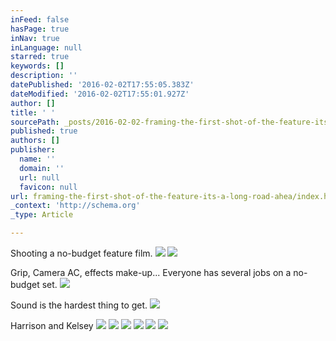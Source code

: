 ```yaml
---
inFeed: false
hasPage: true
inNav: true
inLanguage: null
starred: true
keywords: []
description: ''
datePublished: '2016-02-02T17:55:05.383Z'
dateModified: '2016-02-02T17:55:01.927Z'
author: []
title: ' '
sourcePath: _posts/2016-02-02-framing-the-first-shot-of-the-feature-its-a-long-road-ahea.md
published: true
authors: []
publisher:
  name: ''
  domain: ''
  url: null
  favicon: null
url: framing-the-first-shot-of-the-feature-its-a-long-road-ahea/index.html
_context: 'http://schema.org'
_type: Article

---
```

Shooting a no-budget feature film.
![](https://s3-us-west-2.amazonaws.com/the-grid-img/p/4fda9c5ecd9a152f91e90e4178f65a5914334759.png)
![](https://the-grid-user-content.s3-us-west-2.amazonaws.com/477ae62e-9a3d-4b5f-bf8a-21292a586022.JPG)

Grip, Camera AC, effects make-up... Everyone has several jobs on a no-budget set.
![](https://the-grid-user-content.s3-us-west-2.amazonaws.com/7782f9e0-269c-4088-98f7-96dd7604deb5.JPG)

Sound is the hardest thing to get.
![](https://the-grid-user-content.s3-us-west-2.amazonaws.com/8b1e1df3-7ce4-477e-a25b-d8c70c7d48ac.JPG)

Harrison and Kelsey
![](https://the-grid-user-content.s3-us-west-2.amazonaws.com/b1f0db93-6080-416b-9491-785d1274cfac.JPG)
![](https://the-grid-user-content.s3-us-west-2.amazonaws.com/45f3b09a-637d-4cbb-84cf-3f448e107093.JPG)
![](https://the-grid-user-content.s3-us-west-2.amazonaws.com/87132c5c-cbb0-4b1e-a386-7d3a67a30235.JPG)
![](https://the-grid-user-content.s3-us-west-2.amazonaws.com/c5494609-8dfc-40f5-b251-7e8a300dc4c1.JPG)
![](https://the-grid-user-content.s3-us-west-2.amazonaws.com/d54594f0-fade-4d50-8753-869a0c049a28.JPG)
![](https://the-grid-user-content.s3-us-west-2.amazonaws.com/405d2605-59dd-43ca-a5bc-47fddf497819.JPG)

#